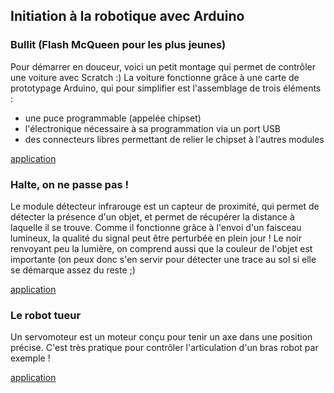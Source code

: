 ## Initiation à la robotique avec Arduino



### Bullit (Flash McQueen pour les plus jeunes)

Pour démarrer en douceur, voici un petit montage qui permet de contrôler une voiture avec Scratch :)
La voiture fonctionne grâce à une carte de prototypage Arduino, qui pour simplifier est l'assemblage
de trois éléments :
 - une puce programmable (appelée chipset)
 - l'électronique nécessaire à sa programmation via un port USB
 - des connecteurs libres permettant de relier le chipset à l'autres modules

[application](blob/master/VOITURE.md) 



### Halte, on ne passe pas !

Le module détecteur infrarouge est un capteur de proximité, qui permet de détecter la présence d'un objet, 
et permet de récupérer la distance à laquelle il se trouve. Comme il fonctionne grâce à l'envoi d'un faisceau 
lumineux, la qualité du signal peut être perturbée en plein jour ! Le noir renvoyant peu la lumière, on comprend
aussi que la couleur de l'objet est importante (on peux donc s'en servir pour détecter une trace au sol si elle
se démarque assez du reste ;) 

[application](blob/master/DETECTION.md)



### Le robot tueur

Un servomoteur est un moteur conçu pour tenir un axe dans une position précise. C'est très pratique pour contrôler
l'articulation d'un bras robot par exemple !

[application](blob/master/DETECTION.md)

